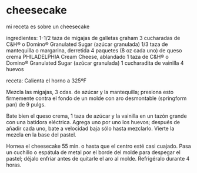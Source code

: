 # cheesecake
mi receta es sobre un cheesecake

ingredientes:
1-1/2 taza de migajas de galletas graham
 3 cucharadas de C&H® o Domino® Granulated Sugar (azúcar granulada)
 1/3 taza de mantequilla o margarina, derretida
 4 paquetes (8 oz cada uno) de queso crema PHILADELPHIA Cream Cheese, ablandado
 1 taza de C&H® o Domino® Granulated Sugar (azúcar granulada)
 1 cucharadita de vainilla
 4 huevos

 receta:
 Calienta el horno a 325ºF

Mezcla las migajas, 3 cdas. de azúcar y la mantequilla; presiona esto firmemente contra el fondo de un molde con aro desmontable (springform pan) de 9 pulgs.

Bate bien el queso crema, 1 taza de azúcar y la vainilla en un tazón grande con una batidora eléctrica. Agrega uno por uno los huevos; después de añadir cada uno, bate a velocidad baja sólo hasta mezclarlo. Vierte la mezcla en la base del pastel.

Hornea el cheesecake 55 min. o hasta que el centro esté casi cuajado. Pasa un cuchillo o espátula de metal por el borde del molde para despegar el pastel; déjalo enfriar antes de quitarle el aro al molde. Refrigéralo durante 4 horas.